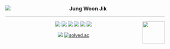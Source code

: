 <!-- ####📌

<div align="center">

***

<img align="left" src="https://github-readme-stats.vercel.app/api/top-langs/?username=JIK-K&theme=dracula&layout=compact"/>

<img align="right" width="100" src="https://user-images.githubusercontent.com/87060676/216057179-290fe966-d033-4a34-92f9-965f8d219754.gif" />



<img width="20" src="https://user-images.githubusercontent.com/87060676/216057874-8229a260-5aa0-4e71-bd24-2eeb6fd4e3a7.png"/> <dnswlrsla@gmail.com>
<br/>


<img width="20" src="https://user-images.githubusercontent.com/87060676/216057871-dc1d242f-664a-4f52-bc48-fb2a0a47d4d3.png"/> <https://jik-k.github.io/>




 <!-- <https://jik-k.github.io/>
- Email : <dnswlrsla@gmail.com> -->
<!-- https://velog.io/@seondal/Github-Readme-%EA%BE%B8%EB%AF%B8%EA%B8%B0-%EC%B4%9D%EC%A0%95%EB%A6%AC#%EC%99%84%EC%84%B1 -->

<div align="center">
  
  <img align="left" src="https://github-readme-stats.vercel.app/api/top-langs/?username=JIK-K&theme=dracula&layout=compact"/>
  
  ### Jung Woon Jik
  
  ---
  <img src="https://img.shields.io/badge/JAVA-207897?style=flat&logo=OpenJDK&logoColor=white"/>
  <img src="https://img.shields.io/badge/JavaScript-F7DF1E?style=flat&logo=JavaScript&logoColor=white"/>
  <img src="https://img.shields.io/badge/SpringBoot-6DB33F?style=flat&logo=SpringBoot&logoColor=white"/>
  <img src="https://img.shields.io/badge/NestJS-E0234E?style=flat&logo=NestJs&logoColor=white"/>
  <img src="https://img.shields.io/badge/MYSQL-4479A1?style=flat&logo=MYSQL&logoColor=white"/>
  <img src="https://img.shields.io/badge/MariaDB-003545?style=flat&logo=mariaDB&logoColor=white"/>

  <img align="right" width="70" src="https://user-images.githubusercontent.com/87060676/216057179-290fe966-d033-4a34-92f9-965f8d219754.gif" />
  
  
  <a href="https://JIK-K.github.io"><img src="https://img.shields.io/badge/Blog-000000?style=flat-square&logo=Github&logoColor=white"/></a>
  <a href="https://solved.ac/kddnswlr"><img alt="solved.ac" src="http://mazassumnida.wtf/api/mini/generate_badge?boj=kddnswlr"/></a>

</div>
